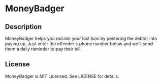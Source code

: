 # MoneyBadger

## Description

MoneyBadger helps you reclaim your lost loan by pestering the debtor into paying up. Just enter the offender's phone number below and we'll send them a daily reminder to pay their bill!

## License

MoneyBadger is MIT Licensed. See LICENSE for details.